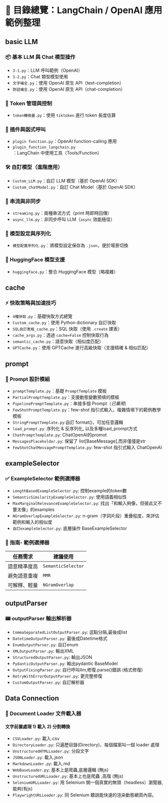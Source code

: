 # 📘 目錄總覽：LangChain / OpenAI 應用範例整理

## basic LLM
### 📦 基本 LLM 與 Chat 模型操作
- `3-1.py`：LLM 呼叫範例（OpenAI）
- `3-2.py`：Chat 類型模型使用
- `文字補全.py`：使用 OpenAI 原生 API（text-completion）
- `對話補全.py`：使用 OpenAI 原生 API（chat-completion）

### 🧠 Token 管理與控制
- `token轉換量.py`：使用 `tiktoken` 進行 token 長度估算

### 🔌 插件與函式呼叫
- `plugin function.py`：OpenAI function-calling 應用
- `plugin_function_langchain.py`：LangChain 中使用工具（Tools/Function）

### 🛠 自訂模型（進階應用）
- `Custom_LLM.py`：自訂 LLM 模型（基於 OpenAI SDK）
- `Custom_chatModel.py`：自訂 Chat Model（基於 OpenAI SDK）

### 🌊 串流與非同步
- `streaming.py`：兩種串流方式（print 時即時回傳）
- `async_llm.py`：非同步呼叫 LLM（`async` 效能極佳）

### 🔧 模型設定與序列化
- `模型配置序列化.py`：將模型設定保存為 `.json`，便於場景切換

### 🤗 HuggingFace 模型支援
- `huggingface.py`：整合 HuggingFace 模型（略複雜）

## cache
### ⚡ 快取策略與加速技巧
- `4種快取.py`：基礎快取方式總覽
- `Custom_cache.py`：使用 Python dictionary 自訂快取
- `SQL自訂表格_cache.py`：SQL 快取（使用 `.create` 建表）
- `cache_args.py`：透過 `cache=False` 控制快取行為
- `semantic_cache.py`：語意快取（相似度匹配）
- `GPTCache.py`：使用 GPTCache 進行高級快取（支援精確 & 相似匹配）


## prompt
### 🧩 Prompt 設計模組
- `promptTemplate.py`：基礎 `PromptTemplate` 模板
- `PartialPromptTemplate.py`：支援動態變數預填的模板
- `PipelinePromptTemplate.py`：串接多個 Prompt（*已棄用*）
- `FewShotPromptTemplate.py`：few-shot 指引式輸入，複雜情境下的範例教學模板
- `StringPromptTemplate.py`:自訂 format()，可加任意邏輯
- `load_prompt.py`: 序列化 & 反序列化, 以及多種load_prompt方式
- `ChatPromptTemplate.py`: ChatOpenAI的promot
- `MessagesPlaceholder.py`: 保留了 list[BaseMessage],而非僅僅是str
- `FewShotChatMessagePromptTemplate.py`: few-shot 指引式輸入 ChatOpenAI


## exampleSelector
### ✅ ExampleSelector 範例選擇器
- `LengthBasedExampleSelector.py`: 控制example的token數
- `SemanticSimilarityExampleSelector.py`: 使用語義相似性
- `MaxMarginalRelevanceExampleSelector.py`: 找出「和輸入夠像，但彼此又不要太像」的examples
- `NGramOverlapExampleSelector.py`:  n-gram（字詞片段）重疊程度，來評估範例和輸入的相似度
- `自訂exampleSelector.py`: 底層操作 BaseExampleSelector

### 🧭 指南- 範例選擇器

| 任務需求         | 建議使用 |
|------------------|-----------|
| 語意精準度高     | `SemanticSelector` |
| 避免語意重複     | `MMR`              |
| 可解釋、輕量     | `NGramOverlap`     |

## outputParser
### 📟 outputParser 輸出解析器
- `CommaSeparatedListOutputParser.py`: 逗點分隔,最後成list
- `DatetimeOutputParser.py`: 最後成Datetime格式
- `EnumOutputParser.py`: 自訂enum
- `XMLOutputParser.py`: 輸出XML
- `StructuredOutputParser.py`: 輸出JSON
- `PydanticOutputParser.py`: 輸出pydantic BaseModel
- `OutputFixingParser.py`: 自行呼叫llm,修復.parse()錯誤 (格式修復)
- `RetryWithErrorOutputParser.py`: 更完整修復
- `CustomOutputParser.py`: 自訂解析器


## Data Connection
### 💾 Document Loader 文件載入器
#### 文字前置處理 1) 載入  2) 分割轉換
- `CSVLoader.py`: 載入.csv
- `DirectoryLoader.py`: 只遍歷目錄(Directory)、每個檔案叫一個 loader 處理
- `UnstructuredHTMLLoader.py`: 分段文字
- `JSONLoader.py`: 載入.json
- `MarkdownLoader.py`: 載入.md
- `WebBaseLoader.py`: 基本上是爬蟲,底層邏輯 (無js)
- `UnstructuredURLLoader.py`: 基本上也是爬蟲 ,高階 (無js)
- `SeleniumURLLoader.py`: 用 Selenium 開一個真實的無頭（headless）瀏覽器, 能夠(有js)
- `PlaywrightURLLoader.py`: 同 Selenium 聽說能快速的渲染動態網頁內容。
